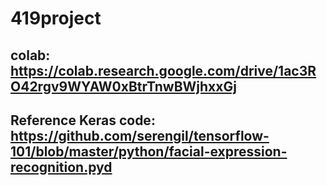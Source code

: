 # 419project

## colab: https://colab.research.google.com/drive/1ac3RO42rgv9WYAW0xBtrTnwBWjhxxGj

## Reference Keras code: https://github.com/serengil/tensorflow-101/blob/master/python/facial-expression-recognition.pyd
